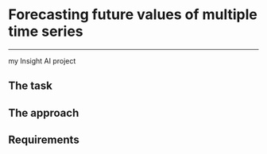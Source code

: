 # Forecasting future values of multiple time series
--------
my Insight AI project

## The task

## The approach

## Requirements


